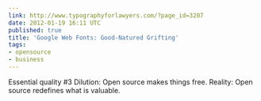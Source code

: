 ```yaml
---
link: http://www.typographyforlawyers.com/?page_id=3207
date: 2012-01-19 16:11 UTC
published: true
title: 'Google Web Fonts: Good-Natured Grifting'
tags:
- opensource
- business
---
```


Essen­tial qual­ity #3 Dilu­tion: Open source makes things free. Real­ity: Open source rede­fines what is valu­able.
